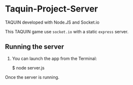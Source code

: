 # Taquin-Project-Server
TAQUIN developed with Node.JS and Socket.io 


This TAQUIN game use `socket.io` with a static `express` server.

## Running the server


1) You can launch the app from the Terminal:

    $ node server.js

Once the server is running. 
